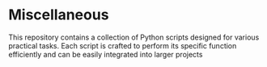 # Miscellaneous
This repository contains a collection of Python scripts designed for various practical tasks.
Each script is crafted to perform its specific function efficiently and can be easily integrated into larger projects
